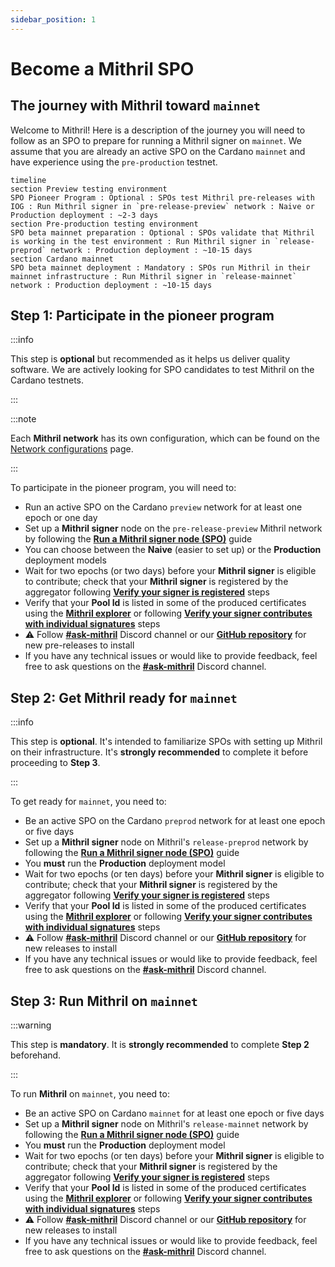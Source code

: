 ```yaml
---
sidebar_position: 1
---
```


# Become a Mithril SPO

## The journey with Mithril toward `mainnet`

Welcome to Mithril! Here is a description of the journey you will need to follow as an SPO to prepare for running a Mithril signer on `mainnet`. We assume that you are already an active SPO on the Cardano `mainnet` and have experience using the `pre-production` testnet.

```mermaid
timeline
section Preview testing environment
SPO Pioneer Program : Optional : SPOs test Mithril pre-releases with IOG : Run Mithril signer in `pre-release-preview` network : Naive or Production deployment : ~2-3 days
section Pre-production testing environment
SPO beta mainnet preparation : Optional : SPOs validate that Mithril is working in the test environment : Run Mithril signer in `release-preprod` network : Production deployment : ~10-15 days
section Cardano mainnet
SPO beta mainnet deployment : Mandatory : SPOs run Mithril in their mainnet infrastructure : Run Mithril signer in `release-mainnet` network : Production deployment : ~10-15 days
```

## Step 1: Participate in the pioneer program

:::info

This step is **optional** but recommended as it helps us deliver quality software. We are actively looking for SPO candidates to test Mithril on the Cardano testnets.

:::

:::note

Each **Mithril network** has its own configuration, which can be found on the [Network configurations](../getting-started/network-configurations.md) page.

:::

To participate in the pioneer program, you will need to:

- Run an active SPO on the Cardano `preview` network for at least one epoch or one day
- Set up a **Mithril signer** node on the `pre-release-preview` Mithril network by following the [**Run a Mithril signer node (SPO)**](run-signer-node.md) guide
- You can choose between the **Naive** (easier to set up) or the **Production** deployment models
- Wait for two epochs (or two days) before your **Mithril signer** is eligible to contribute; check that your **Mithril signer** is registered by the aggregator following [**Verify your signer is registered**](./run-signer-node.md#verify-your-signer-is-registered) steps
- Verify that your **Pool Id** is listed in some of the produced certificates using the [**Mithril explorer**](https://mithril.network/explorer?aggregator=https%3A%2F%2Faggregator.pre-release-preview.api.mithril.network%2Faggregator) or following [**Verify your signer contributes with individual signatures**](./run-signer-node.md#verify-your-signer-contributes-with-individual-signatures) steps
- :warning: Follow [**#ask-mithril**](https://discord.gg/5kaErDKDRq) Discord channel or our [**GitHub repository**](https://github.com/input-output-hk/mithril/releases?q=pre) for new pre-releases to install
- If you have any technical issues or would like to provide feedback, feel free to ask questions on the [**#ask-mithril**](https://discord.gg/5kaErDKDRq) Discord channel.

## Step 2: Get Mithril ready for `mainnet`

:::info

This step is **optional**. It's intended to familiarize SPOs with setting up Mithril on their infrastructure. It's **strongly recommended** to complete it before proceeding to **Step 3**.

:::

To get ready for `mainnet`, you need to:

- Be an active SPO on the Cardano `preprod` network for at least one epoch or five days
- Set up a **Mithril signer** node on Mithril's `release-preprod` network by following the [**Run a Mithril signer node (SPO)**](run-signer-node.md) guide
- You **must** run the **Production** deployment model
- Wait for two epochs (or ten days) before your **Mithril signer** is eligible to contribute; check that your **Mithril signer** is registered by the aggregator following [**Verify your signer is registered**](./run-signer-node.md#verify-your-signer-is-registered) steps
- Verify that your **Pool Id** is listed in some of the produced certificates using the [**Mithril explorer**](https://mithril.network/explorer?aggregator=https%3A%2F%2Faggregator.release-preprod.api.mithril.network%2Faggregator) or following [**Verify your signer contributes with individual signatures**](./run-signer-node.md#verify-your-signer-contributes-with-individual-signatures) steps
- :warning: Follow [**#ask-mithril**](https://discord.gg/5kaErDKDRq) Discord channel or our [**GitHub repository**](https://github.com/input-output-hk/mithril/releases/latest) for new releases to install
- If you have any technical issues or would like to provide feedback, feel free to ask questions on the [**#ask-mithril**](https://discord.gg/5kaErDKDRq) Discord channel.

## Step 3: Run Mithril on `mainnet`

:::warning

This step is **mandatory**. It is **strongly recommended** to complete **Step 2** beforehand.

:::

To run **Mithril** on `mainnet`, you need to:

- Be an active SPO on Cardano `mainnet` for at least one epoch or five days
- Set up a **Mithril signer** node on Mithril's `release-mainnet` network by following the [**Run a Mithril signer node (SPO)**](run-signer-node.md) guide
- You **must** run the **Production** deployment model
- Wait for two epochs (or ten days) before your **Mithril signer** is eligible to contribute; check that your **Mithril signer** is registered by the aggregator following [**Verify your signer is registered**](./run-signer-node.md#verify-your-signer-is-registered) steps
- Verify that your **Pool Id** is listed in some of the produced certificates using the [**Mithril explorer**](https://mithril.network/explorer?aggregator=https%3A%2F%2Faggregator.release-mainnet.api.mithril.network%2Faggregator) or following [**Verify your signer contributes with individual signatures**](./run-signer-node.md#verify-your-signer-contributes-with-individual-signatures) steps
- :warning: Follow [**#ask-mithril**](https://discord.gg/5kaErDKDRq) Discord channel or our [**GitHub repository**](https://github.com/input-output-hk/mithril/releases/latest) for new releases to install
- If you have any technical issues or would like to provide feedback, feel free to ask questions on the [**#ask-mithril**](https://discord.gg/5kaErDKDRq) Discord channel.
